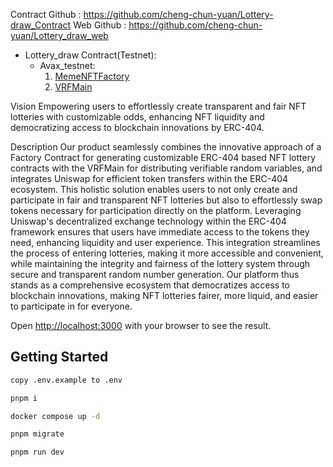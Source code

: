 Contract Github : https://github.com/cheng-chun-yuan/Lottery-draw_Contract
Web Github : https://github.com/cheng-chun-yuan/Lottery_draw_web

- Lottery_draw Contract(Testnet):
  - Avax_testnet:
    1. [MemeNFTFactory](https://testnet.snowtrace.io/address/0x0cba6a073f8d2cf62d2fd47e219cc33b85559d3b)
    2. [VRFMain](https://testnet.snowtrace.io/address/0x2665769F6247877032455E334fFf0844c86ec89e)

Vision
Empowering users to effortlessly create transparent and fair NFT lotteries with customizable odds, enhancing NFT liquidity and democratizing access to blockchain innovations by ERC-404.

Description
Our product seamlessly combines the innovative approach of a Factory Contract for generating customizable ERC-404 based NFT lottery contracts with the VRFMain for distributing verifiable random variables, and integrates Uniswap for efficient token transfers within the ERC-404 ecosystem. This holistic solution enables users to not only create and participate in fair and transparent NFT lotteries but also to effortlessly swap tokens necessary for participation directly on the platform. Leveraging Uniswap's decentralized exchange technology within the ERC-404 framework ensures that users have immediate access to the tokens they need, enhancing liquidity and user experience. This integration streamlines the process of entering lotteries, making it more accessible and convenient, while maintaining the integrity and fairness of the lottery system through secure and transparent random number generation. Our platform thus stands as a comprehensive ecosystem that democratizes access to blockchain innovations, making NFT lotteries fairer, more liquid, and easier to participate in for everyone.

Open [http://localhost:3000](http://localhost:3000) with your browser to see the result.

## Getting Started

```bash
copy .env.example to .env

pnpm i

docker compose up -d

pnpm migrate

pnpm run dev
```
